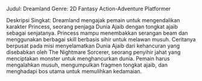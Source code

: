 Judul: Dreamland
Genre: 2D Fantasy Action-Adventure Platformer

Deskripsi Singkat:
Dreamland mengajak pemain untuk mengendalikan karakter Princess, seorang penjaga Dunia Ajaib dengan tongkat ajaib sebagai senjatanya. Princess mampu menembakkan serangan beam dan menggunakan berbagai skill berbasis sihir untuk melawan musuh. Ceritanya berpusat pada misi menyelamatkan Dunia Ajaib dari kehancuran yang disebabkan oleh The Nightmare Sorcerer, seorang penyihir jahat yang menciptakan monster untuk menghancurkan dunia. Pemain harus mengalahkan musuh, mengumpulkan fragmen tongkat ajaib, dan menghadapi bos utama untuk memulihkan kedamaian.
